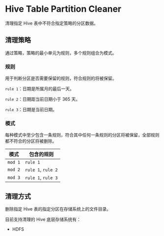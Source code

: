 # Hive Table Partition Cleaner

清理指定 Hive 表中不符合指定策略的分区数据。

## 清理策略

通过策略，策略的最小单元为规则，多个规则组合为模式。

### 规则

用于判断分区是否需要保留的规则，符合规则的将被保留。

`rule 1`：日期是所属月的最后一天。

`rule 2`：日期距当前日期小于 365 天。

`rule 3`：日期是当前日期。

### 模式

每种模式中至少包含一条规则，符合其中任何一条规则的分区将被保留，全部规则都不符合的分区将被删除。

|模式|包含的规则|
|---|---|
|`mod 1`|`rule 1`|
|`mod 2`|`rule 1`, `rule 2`|
|`mod 3`|`rule 1`, `rule 3`|

## 清理方式

删除指定 Hive 表的指定分区在存储系统上的文件目录。

目前支持清理的 Hive 底层存储系统有：

- HDFS
